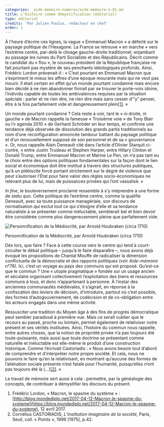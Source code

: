 ```yaml
---
categories: _aide-memoire-numeros/aide-memoire-n-81.md
title: L’Histoire comme démystification (éditorial)
type: editorial
credits: 'Par Julien Paulus, rédacteur en chef'
order: 1
---
```

À l’heure d’écrire ces lignes, la vague « Emmanuel Macron » a déferlé sur le paysage politique de l’Hexagone. La France se retrouve « en marche » vers l’extrême centre, par-delà le clivage gauche-droite traditionnel, enjambant au passage les ruines du Parti Socialiste et des Républicains. Décrit comme le candidat du « flou », le nouveau président de la République française ne fait pourtant pas mystère de ses penchants idéologiques profonds. Ainsi, Frédéric Lordon prévenait-il : « C’est pourtant en Emmanuel Macron que s’expriment le mieux les affres d’une époque mourante mais qui ne veut pas mourir. Il était certain en effet qu’un monde pourtant condamné mais encore bien décidé à ne rien abandonner finirait par se trouver le porte-voix idoine, l’individu capable de toutes les ambivalences requises par la situation spéciale : parler et ne rien dire, ne rien dire mais sans cesser d’“y” penser, être à la fois parfaitement vide et dangereusement plein[[1]](#footnote-1). »

Un monde pourtant condamné ? Cela reste à voir, tant le « ni droite, ni gauche » de Macron rappelle la fameuse « Troisième voie » de Tony Blair ou l’« agenda 2010 » de Gerhard Schröder en leur temps, et confirme une tendance déjà observée de dissolution des grands partis traditionnels au nom d’une reconfiguration annoncée tambour battant du paysage politique et d’un renouvellement supposé de son personnel et de sa « gouvernance ». Or, nous rappelle Alain Deneault cité dans l’article d’Olivier Starquit ci-contre, « entre Justin Trudeau et Stephen Harper, entre Hillary Clinton et Donald Trump, entre Emmanuel Macron et Marine Le Pen, on n’a pas tant eu le choix entre des options politiques fondamentales sur la façon dont le lien social et économique doit être institué à travers des structures publiques, qu’à un plébiscite forcé portant strictement sur le degré de violence que peut s’autoriser l’État pour faire valoir des règles socio-économiques ne relevant plus de lui, mais de puissances privées qui l’ont vassalisé. »

_In fine_, le bouleversement proclamé ressemble à s’y méprendre à une forme de _statu quo_. Cette politique de l’extrême centre, comme la qualifie Deneault, avec sa toute puissance managériale, son discours de normalisation qui exclut tout ce qui s’éloigne d’elle et sa tendance naturaliste à se présenter comme inéluctable, semblerait bel et bien devoir être considérée comme plus dangereusement pleine que parfaitement vide.



![Personnification de la Médiocrité, par Arnold Houbraken (circa 1710)](/assets/uploads/am-81-mediocrite.jpg)

<span class="img-copyright"> Personnification de la Médiocrité, par Arnold Houbraken (circa 1710) </span>


Dès lors, que faire ? Face à cette course vers le centre qui tend à court-circuiter le débat politique – jusqu’à le faire disparaître –, nous avons déjà évoqué les propositions de Chantal Mouffe de radicaliser la dimension conflictuelle de la démocratie et des rapports politiques (voir _Aide-mémoire_ n°78). Ici, c’est un voyage au pays des communs qui est proposé. Qu’est-ce que le commun ? Une « utopie pragmatique » fondée sur un usage ancien et séculaire organisant collectivement l’exploitation des biens et ressources communs à tous, et donc n’appartenant à personne. À l’instar des anciennes communautés médiévales, il s’agirait, en réponse à la confiscation des leviers de décision, d’introduire, partout où c’est possible, des formes d’autogouvernement, de codécision et de co-obligation entre les acteurs engagés dans une même activité.

Ressusciter une tradition du Moyen âge à des fins de progrès démocratique peut sembler paradoxal à première vue. Mais ce serait oublier que le recours au passé, proche ou lointain, permet également de relativiser notre présent et ses vérités instituées. Ainsi, l’histoire du commun nous rappelle, entre autres choses, que la notion de propriété privée n’a pas toujours été toute-puissante, mais aussi que toute doctrine se présentant comme naturelle et inéluctable est elle-même le produit d’une construction historique. Comme l’écrivait Castoriadis : « Nous avons besoin tout d’abord de comprendre et d’interpréter notre propre société. Et cela, nous ne pouvons le faire qu’en la relativisant, en montrant qu’aucune des formes de l’aliénation sociale présente n’est fatale pour l’humanité, puisqu’elles n’ont pas toujours été là (…)[[2]](#footnote-2). »  

Le travail de mémoire sert aussi à cela : permettre, par la généalogie des concepts, de contribuer à démystifier les discours du présent.



 



1. Frédéric Lordon, « Macron, le spasme du système » : [http://blog.mondediplo.net/2017-04-12-Macron-le-spasme-du-systeme](https://blog.mondediplo.net/2017-04-12-Macron-le-spasme-du-systeme), 12 avril 2017.
2. Cornélius CASTORIADIS, _L’institution imaginaire de la société_, Paris, Seuil, coll. « Points », 1999 \[1975], p.42.
